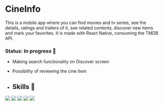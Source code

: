# CineInfo

This is a mobile app where you can find movies and tv series, see the details, ratings and trailers of it, see related contents, discover new items and mark your favorites. It is made with React Native, consuming the TMDB API.

### Status: In progress 🚧

- Making search functionality on Discover screen
- Possibility of reviewing the cine item

- ## Skills 🧰
<div>
  <img src="https://img.shields.io/badge/TypeScript-007ACC?style=for-the-badge&logo=typescript&logoColor=white">  
  <img src="https://img.shields.io/badge/React_Native-20232A?style=for-the-badge&logo=react&logoColor=61DAFB" /> 
  <img src="https://img.shields.io/badge/Android_Studio-3DDC84?style=for-the-badge&logo=android-studio&logoColor=white" /> 
  <img src="https://img.shields.io/badge/axios-671ddf?&style=for-the-badge&logo=axios&logoColor=white" /> 
  <img src="https://img.shields.io/badge/styled--components-DB7093?style=for-the-badge&logo=styled-components&logoColor=white" />
</div>
